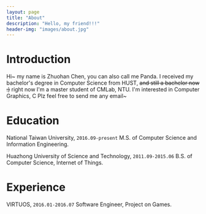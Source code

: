 ```yaml
---
layout: page
title: "About"
description: "Hello, my friend!!!"
header-img: "images/about.jpg"
---
```


# Introduction

Hi~ my name is Zhuohan Chen, you can also call me Panda.
I received my bachelor's degree in Computer Science from HUST,
~~and still a bachelor now :)~~
right now I'm a master student of CMLab, NTU.
I'm interested in Computer Graphics, C
Plz feel free to send me any email~

# Education

National Taiwan University, `2016.09-present`
M.S. of Computer Science and Information Engineering.

Huazhong University of Science and Technology, `2011.09-2015.06`
B.S. of Computer Science, Internet of Things.

# Experience

VIRTUOS, `2016.01-2016.07`
Software Engineer, Project on Games.